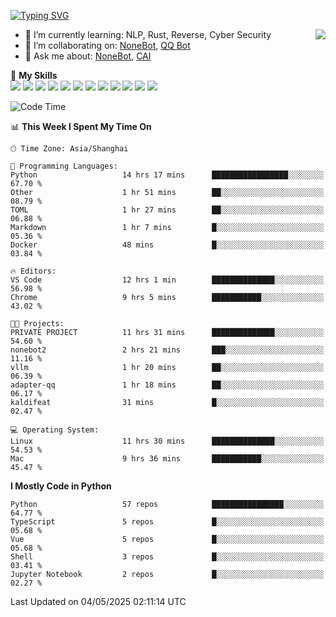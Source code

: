 [![Typing SVG](https://readme-typing-svg.herokuapp.com?size=25&duration=2500&color=8C43EA&vCenter=true&width=200&height=40&lines=Hi+there+%F0%9F%91%8B%F0%9F%8F%BB;I'm+yanyongyu)](https://git.io/typing-svg)

<a href="#">
  <img align="right" src="https://github-readme-stats.vercel.app/api?username=yanyongyu&count_private=true&show_icons=true&bg_color=15,f2f7fd,E0EAFC" />
</a>

- 🌱 I’m currently learning: NLP, Rust, Reverse, Cyber Security
- 👯 I’m collaborating on: [NoneBot](https://github.com/nonebot), [QQ Bot](https://github.com/Mrs4s/go-cqhttp)
- 💬 Ask me about: [NoneBot](https://github.com/nonebot), [CAI](https://github.com/cscs181/CAI)

🌟 **My Skills**  
![](https://img.shields.io/badge/-Python-3e74a2?style=flat-square&logo=Python&logoColor=fff)
![](https://img.shields.io/badge/-TypeScript-3178C6?style=flat-square&logo=TypeScript&logoColor=fff)
![](https://img.shields.io/badge/-Vue-4fc08d?style=flat-square&logo=Vue.js&logoColor=fff)
![](https://img.shields.io/badge/-React-2d98ce?style=flat-square&logo=React&logoColor=fff)
![](https://img.shields.io/badge/-FastAPI-009688?style=flat-square&logo=FastAPI&logoColor=fff)
![](https://img.shields.io/badge/-Linux-000000?style=flat-square&logo=Linux&logoColor=fff)
![](https://img.shields.io/badge/-Docker-2496ED?style=flat-square&logo=Docker&logoColor=fff)
![](https://img.shields.io/badge/-Kubernetes-326CE5?style=flat-square&logo=Kubernetes&logoColor=fff)
![](https://img.shields.io/badge/-GitHub%20Actions-2088FF?style=flat-square&logo=GitHubActions&logoColor=fff)
![](https://img.shields.io/badge/-PostgreSQL-4169E1?style=flat-square&logo=PostgreSQL&logoColor=fff)
![](https://img.shields.io/badge/-Redis-DC382D?style=flat-square&logo=Redis&logoColor=fff)
![](https://img.shields.io/badge/-MongoDB-47A248?style=flat-square&logo=MongoDB&logoColor=fff)

<!--START_SECTION:waka-->
![Code Time](http://img.shields.io/badge/Code%20Time-7%2C558%20hrs%2019%20mins-blue)

📊 **This Week I Spent My Time On** 

```text
🕑︎ Time Zone: Asia/Shanghai

💬 Programming Languages: 
Python                   14 hrs 17 mins      █████████████████░░░░░░░░   67.70 % 
Other                    1 hr 51 mins        ██░░░░░░░░░░░░░░░░░░░░░░░   08.79 % 
TOML                     1 hr 27 mins        ██░░░░░░░░░░░░░░░░░░░░░░░   06.88 % 
Markdown                 1 hr 7 mins         █░░░░░░░░░░░░░░░░░░░░░░░░   05.36 % 
Docker                   48 mins             █░░░░░░░░░░░░░░░░░░░░░░░░   03.84 % 

🔥 Editors: 
VS Code                  12 hrs 1 min        ██████████████░░░░░░░░░░░   56.98 % 
Chrome                   9 hrs 5 mins        ███████████░░░░░░░░░░░░░░   43.02 % 

🐱‍💻 Projects: 
PRIVATE PROJECT          11 hrs 31 mins      ██████████████░░░░░░░░░░░   54.60 % 
nonebot2                 2 hrs 21 mins       ███░░░░░░░░░░░░░░░░░░░░░░   11.16 % 
vllm                     1 hr 20 mins        ██░░░░░░░░░░░░░░░░░░░░░░░   06.39 % 
adapter-qq               1 hr 18 mins        ██░░░░░░░░░░░░░░░░░░░░░░░   06.17 % 
kaldifeat                31 mins             █░░░░░░░░░░░░░░░░░░░░░░░░   02.47 % 

💻 Operating System: 
Linux                    11 hrs 30 mins      ██████████████░░░░░░░░░░░   54.53 % 
Mac                      9 hrs 36 mins       ███████████░░░░░░░░░░░░░░   45.47 % 
```

**I Mostly Code in Python** 

```text
Python                   57 repos            ████████████████░░░░░░░░░   64.77 % 
TypeScript               5 repos             █░░░░░░░░░░░░░░░░░░░░░░░░   05.68 % 
Vue                      5 repos             █░░░░░░░░░░░░░░░░░░░░░░░░   05.68 % 
Shell                    3 repos             █░░░░░░░░░░░░░░░░░░░░░░░░   03.41 % 
Jupyter Notebook         2 repos             █░░░░░░░░░░░░░░░░░░░░░░░░   02.27 % 
```




 Last Updated on 04/05/2025 02:11:14 UTC
<!--END_SECTION:waka-->
